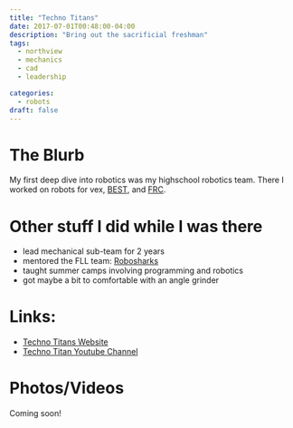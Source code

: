 ```yaml
---
title: "Techno Titans"
date: 2017-07-01T00:48:00-04:00
description: "Bring out the sacrificial freshman"
tags:
  - northview 
  - mechanics
  - cad
  - leadership

categories:
  - robots
draft: false
---
```


# The Blurb

My first deep dive into robotics was my highschool robotics team. There I worked on robots for vex, [BEST](https://www.bestrobotics.org/site/), and [FRC](https://www.firstinspires.org/robotics/frc).

# Other stuff I did while I was there
  - lead mechanical sub-team for 2 years
  - mentored the FLL team: [Robosharks](http://shakeragelementarystemlab.weebly.com/robotics-team-robosharks.html)
  - taught summer camps involving programming and robotics 
  - got maybe a bit to comfortable with an angle grinder 

# Links:
- [Techno Titans Website](https://www.technotitans.org/)
- [Techno Titan Youtube Channel](https://www.youtube.com/channel/UCfS5l_F-lU0i6RGED0vKurg/featured)

# Photos/Videos

Coming soon! 

<!--{{< google-photos tbHcgyWN44g9qj216 carousel >}}-->


